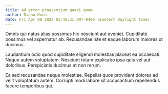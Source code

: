 ```yaml
---
title: ad error praesentium quasi quam
author: Diana Koch
date: Fri Apr 08 2022 03:48:31 GMT-0400 (Eastern Daylight Time)
---
```

Omnis qui natus alias possimus hic nesciunt aut eveniet. Cupiditate possimus vel aspernatur ab. Recusandae iste et eaque laborum maiores ut ducimus.

 Laudantium odio quod cupiditate eligendi molestias placeat ea occaecati. Neque autem voluptatem. Nesciunt totam explicabo ipsa quis vel aut doloribus. Perspiciatis ducimus et non rerum.

 Ea sed recusandae neque molestiae. Repellat quos provident dolores ad velit voluptatum autem. Corrupti modi labore sit accusantium repellendus facere temporibus qui.